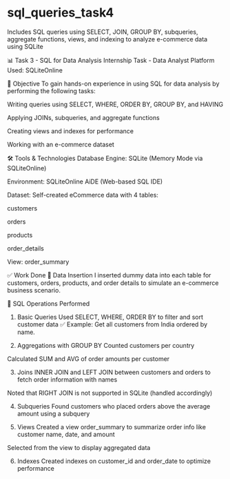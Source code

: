 # sql_queries_task4
 Includes SQL queries using SELECT, JOIN, GROUP BY, subqueries, aggregate functions, views, and indexing to analyze e-commerce data using SQLite

📊 Task 3 - SQL for Data Analysis
Internship Task - Data Analyst
Platform Used: SQLiteOnline

🧠 Objective
To gain hands-on experience in using SQL for data analysis by performing the following tasks:

Writing queries using SELECT, WHERE, ORDER BY, GROUP BY, and HAVING

Applying JOINs, subqueries, and aggregate functions

Creating views and indexes for performance

Working with an e-commerce dataset

🛠 Tools & Technologies
Database Engine: SQLite (Memory Mode via SQLiteOnline)

Environment: SQLiteOnline AiDE (Web-based SQL IDE)

Dataset: Self-created eCommerce data with 4 tables:

customers

orders

products

order_details

View: order_summary

✅ Work Done
🔹 Data Insertion
I inserted dummy data into each table for customers, orders, products, and order details to simulate an e-commerce business scenario.

🔹 SQL Operations Performed
1. Basic Queries
Used SELECT, WHERE, ORDER BY to filter and sort customer data
✅ Example: Get all customers from India ordered by name.

2. Aggregations with GROUP BY
Counted customers per country

Calculated SUM and AVG of order amounts per customer

3. Joins
INNER JOIN and LEFT JOIN between customers and orders to fetch order information with names

Noted that RIGHT JOIN is not supported in SQLite (handled accordingly)

4. Subqueries
Found customers who placed orders above the average amount using a subquery

5. Views
Created a view order_summary to summarize order info like customer name, date, and amount

Selected from the view to display aggregated data

6. Indexes
Created indexes on customer_id and order_date to optimize performance
